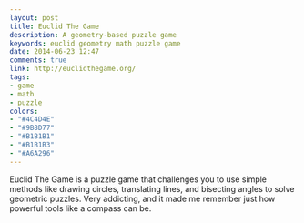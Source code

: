 ```yaml
---
layout: post
title: Euclid The Game
description: A geometry-based puzzle game
keywords: euclid geometry math puzzle game
date: 2014-06-23 12:47
comments: true
link: http://euclidthegame.org/
tags:
- game
- math
- puzzle
colors:
- "#4C4D4E"
- "#9B8D77"
- "#B1B1B1"
- "#B1B1B3"
- "#A6A296"
---
```


Euclid The Game is a puzzle game that challenges you to use simple methods like drawing circles, translating lines, and bisecting angles to solve geometric puzzles. Very addicting, and it made me remember just how powerful tools like a compass can be.
